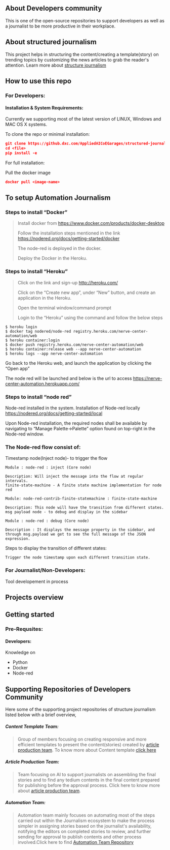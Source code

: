 ## About Developers community

This is one of the open-source repositories to support developers as well as a journalist to be more productive in their workplace.

## About structured journalism

This project helps in structuring the content/creating a template(story) on trending topics by customizing the news articles to grab the reader's attention. Learn more about [structure journalism](https://github.com/nervecentergarage/structured-journalism-developer-community/wiki/Structured-Journalism-at-DXC-AI-COE-Garages)

## How to use this repo

### For Developers:

#### Installation & System Requirements:

Currently we supporting most of the latest version of LINUX, Windows and MAC OS X systems.

To clone the repo or minimal installation:
```json
git clone https://github.dxc.com/AppliedAICoEGarages/structured-journalism-developer-community/<file>.git
cd <file>
pip install -e 
```
For full installation:

Pull the docker image
```json
docker pull <image-name>
```

## To setup Automation Journalism 

### Steps to install “Docker”
>Install docker from https://www.docker.com/products/docker-desktop
>
>Follow the installation steps mentioned in the link https://nodered.org/docs/getting-started/docker
>
>The node-red is deployed in the docker.
>
>Deploy the Docker in the Heroku.

### Steps to install “Heroku”
>Click on the link and sign-up http://heroku.com/
>
>Click on the “Create new app”, under “New” button, and create an application in the Heroku.
>
>Open the terminal window/command prompt
>
>Login to the “Heroku” using the command and follow the below steps

```
$ heroku login
$ docker tag nodered/node-red registry.heroku.com/nerve-center-automation/web
$ heroku container:login
$ docker push registry.heroku.com/nerve-center-automation/web
$ heroku container:release web --app nerve-center-automation
$ heroku logs --app nerve-center-automation
```
Go back to the Heroku web, and launch the application by clicking the “Open app”

The node red will be launched and below is the url to access https://nerve-center-automation.herokuapp.com/

### Steps to install “node red”
Node-red installed in the system. Installation of Node-red locally https://nodered.org/docs/getting-started/local

Upon Node-red installation, the required nodes shall be available by navigating to “Manage Palette->Palette” option found on top-right in the Node-red window.

### The Node-red flow consist of:
Timestamp node(Inject node)- to trigger the flow
```
Module : node-red : inject (Core node)

Description: Will inject the message into the flow at regular intervals.
finite-state-machine - A finite state machine implementation for node red
```
```
Module: node-red-contrib-finite-statemachine : finite-state-machine

Description: This node will have the transition from different states.
msg payload node - to debug and display in the sidebar
```
```
Module : node-red : debug (Core node)

Description : It displays the message property in the sidebar, and through msg.payload we get to see the full message of the JSON expression.
```
Steps to display the transition of different states:
```
Trigger the node timestamp upon each different transition state.
```
### For Journalist/Non-Developers:

Tool developement in process

## Projects overview

## Getting started

### Pre-Requsites:

#### Developers:

Knowledge on 
+ Python
+ Docker
+ Node-red

## Supporting Repositories of Developers Community

Here some of the supporting project repositories of structure journalism listed below with a brief overview,

##### Content Template Team:

> Group of members focusing on creating responsive and more efficient templates to present the content(stories) created by [article production team](https://github.com/nervecentergarage/structured-journalism-article-production).
To know more about Content template [click here](https://github.com/nervecentergarage/structured-journalism-content-templates)

##### Article Production Team:

> Team focusing on AI to support journalists on assembling the final stories and to find any tedium contents in the final content prepared for publishing before the approval process. Click here to know more about [article production team](https://github.com/nervecentergarage/structured-journalism-article-production).

##### Automation Team:

> Automation team mainly focuses on automating most of the steps carried out within the Journalism ecosystem to make the process simpler in assigning stories based on the journalist's availability, notifying the editors on completed stories to review, and further sending for approval to publish contents and other process involved.Click here to find [Automation Team Repository](https://github.com/nervecentergarage/structured-journalism-automation)
